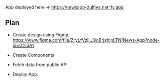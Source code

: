 App deployed here => https://newsapp-zulfiya.netlify.app


## Plan

- Create design using Figma. https://www.figma.com/file/ZryLfVzllUQoBrjzhIpLTN/News-App?node-id=0%3A1

- Create Components

- Fetch data from public API

- Deploy App.
